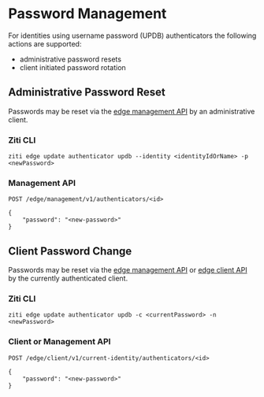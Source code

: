 # Password Management

For identities using username password (UPDB) authenticators the following actions are supported:

- administrative password resets
- client initiated password rotation

## Administrative Password Reset

Passwords may be reset via the [edge management API](docs/reference/developer/api/02-edge-management-reference.mdx) by an administrative client.

### Ziti CLI

`ziti edge update authenticator updb --identity <identityIdOrName> -p <newPassword>`

### Management API

`POST /edge/management/v1/authenticators/<id>`

```text
{
    "password": "<new-password>"
}
```

## Client Password Change

Passwords may be reset via the [edge management API](../../../../reference/developer/api/index.mdx#edge-management-api) or 
[edge client API](../../../../reference/developer/api/index.mdx#edge-client-api) by the currently authenticated client.

### Ziti CLI

`ziti edge update authenticator updb -c <currentPassword> -n <newPassword>`

### Client or Management API

`POST /edge/client/v1/current-identity/authenticators/<id>`

```text
{
    "password": "<new-password>"
}
```
